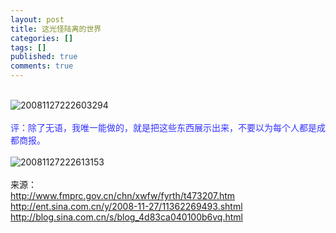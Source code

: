 ```yaml
---
layout: post
title: 这光怪陆离的世界
categories: []
tags: []
published: true
comments: true
---
```

<p><br /><img alt="20081127222603294" src="http://photo.yupoo.com/walkerwzy/43059692243f/large/" border="0" /><br /><br /><font color="#3333ff">评：除了无语，我唯一能做的，就是把这些东西展示出来，不要以为每个人都是成都商报。</font><br /><br /><img alt="20081127222613153" src="http://photo.yupoo.com/walkerwzy/642056922440/large/" border="0" /><br /><br />来源：<br /><a href="http://www.fmprc.gov.cn/chn/xwfw/fyrth/t473207.htm">http://www.fmprc.gov.cn/chn/xwfw/fyrth/t473207.htm</a><br /><a href="http://ent.sina.com.cn/y/2008-11-27/11362269493.shtml">http://ent.sina.com.cn/y/2008-11-27/11362269493.shtml</a><br /><a href="http://blog.sina.com.cn/s/blog_4d83ca040100b6vq.html">http://blog.sina.com.cn/s/blog_4d83ca040100b6vq.html</a><br /><br /></p>
